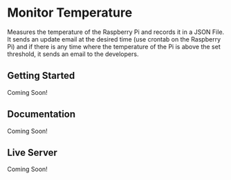 # Monitor Temperature
Measures the temperature of the Raspberry Pi and records it in a JSON File. It sends an update email at the desired time (use crontab on the Raspberry Pi) and if there is any time where the temperature of the Pi is above the set threshold, it sends an email to the developers.

## Getting Started
Coming Soon!

## Documentation
Coming Soon!

## Live Server
Coming Soon!

